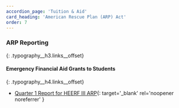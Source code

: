 ```yaml
---
accordion_page: 'Tuition & Aid'
card_heading: 'American Rescue Plan (ARP) Act'
order: 7
---
```


### ARP Reporting
{: .typography__h3.links__offset}

#### Emergency Financial Aid Grants to Students
{: .typography__h4.links__offset}

- [Quarter 1 Report for HEERF III ARP](./uploads/pdf/Quarter%201%20Report%20for%20HEERF%20III%20ARP.pdf){: target='_blank' rel='noopener noreferrer' }
